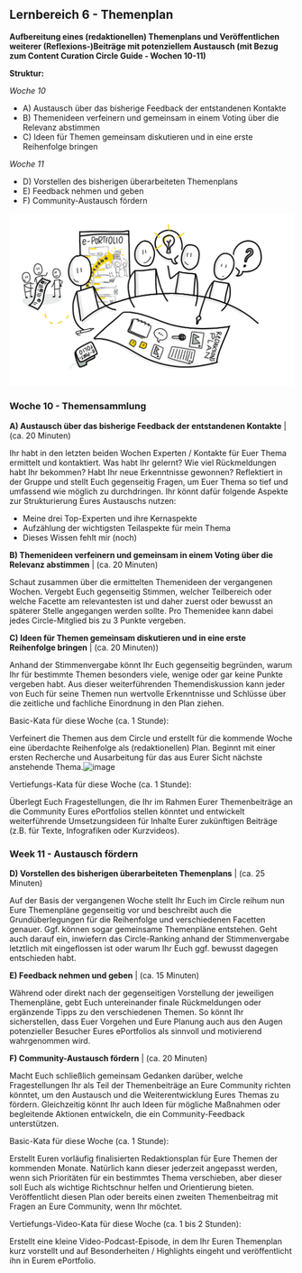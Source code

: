 ## Lernbereich 6 - Themenplan

**Aufbereitung eines (redaktionellen) Themenplans und Veröffentlichen weiterer (Reflexions-)Beiträge mit potenziellem Austausch (mit Bezug zum Content Curation Circle Guide - Wochen 10-11)**

**Struktur:**

*Woche 10*

- A) Austausch über das bisherige Feedback der entstandenen Kontakte
- B) Themenideen verfeinern und gemeinsam in einem Voting über die Relevanz abstimmen
- C) Ideen für Themen gemeinsam diskutieren und in eine erste Reihenfolge bringen

*Woche 11*

- D) Vorstellen des bisherigen überarbeiteten Themenplans
- E) Feedback nehmen und geben
- F) Community-Austausch fördern

![Sketchnote Editorial plan and growing community feedback from Katrin [@kleinerw4hnsinn](https://twitter.com/kleinerw4hnsinn) (CC BY)](./images/image15.jpeg)

### Woche 10 - Themensammlung

**A) Austausch über das bisherige Feedback der entstandenen Kontakte** | (ca. 20 Minuten)

Ihr habt in den letzten beiden Wochen Experten / Kontakte für Euer Thema ermittelt und kontaktiert. Was habt Ihr gelernt? Wie viel Rückmeldungen habt Ihr bekommen? Habt Ihr neue Erkenntnisse gewonnen? Reflektiert in der Gruppe und stellt Euch gegenseitig Fragen, um Euer Thema so tief und umfassend wie möglich zu durchdringen. Ihr könnt dafür folgende Aspekte zur Strukturierung Eures Austauschs nutzen:

- Meine drei Top-Experten und ihre Kernaspekte
- Aufzählung der wichtigsten Teilaspekte für mein Thema
- Dieses Wissen fehlt mir (noch)

**B) Themenideen verfeinern und gemeinsam in einem Voting über die Relevanz abstimmen** | (ca. 20 Minuten)

Schaut zusammen über die ermittelten Themenideen der vergangenen Wochen. Vergebt Euch gegenseitig Stimmen, welcher Teilbereich oder welche Facette am relevantesten ist und daher zuerst oder bewusst an späterer Stelle angegangen werden sollte. Pro Themenidee kann dabei jedes Circle-Mitglied bis zu 3 Punkte vergeben.

**C) Ideen für Themen gemeinsam diskutieren und in eine erste Reihenfolge bringen** | (ca. 20 Minuten))

Anhand der Stimmenvergabe könnt Ihr Euch gegenseitig begründen, warum Ihr für bestimmte Themen besonders viele, wenige oder gar keine Punkte vergeben habt. Aus dieser weiterführenden Themendiskussion kann jeder von Euch für seine Themen nun wertvolle Erkenntnisse und Schlüsse über die zeitliche und fachliche Einordnung in den Plan ziehen.


Basic-Kata für diese Woche (ca. 1 Stunde):

Verfeinert die Themen aus dem Circle und erstellt für die kommende Woche eine überdachte Reihenfolge als (redaktionellen) Plan. Beginnt mit einer ersten Recherche und Ausarbeitung für das aus Eurer Sicht nächste anstehende Thema.![image](https://user-images.githubusercontent.com/8386676/127635215-b37b79dd-de37-4ee3-aff2-7b84a46cbdc4.png)


Vertiefungs-Kata für diese Woche (ca. 1 Stunde):

Überlegt Euch Fragestellungen, die Ihr im Rahmen Eurer Themenbeiträge an die Community Eures ePortfolios stellen könntet und entwickelt weiterführende Umsetzungsideen für Inhalte Eurer zukünftigen Beiträge (z.B. für Texte, Infografiken oder Kurzvideos).

### Week 11 - Austausch fördern

**D) Vorstellen des bisherigen überarbeiteten Themenplans** | (ca. 25 Minuten)

Auf der Basis der vergangenen Woche stellt Ihr Euch im Circle reihum nun Eure Themenpläne gegenseitig vor und beschreibt auch die Grundüberlegungen für die Reihenfolge und verschiedenen Facetten genauer. Ggf. können sogar gemeinsame Themenpläne entstehen. Geht auch darauf ein, inwiefern das Circle-Ranking anhand der Stimmenvergabe letztlich mit eingeflossen ist oder warum Ihr Euch ggf. bewusst dagegen entschieden habt.

**E) Feedback nehmen und geben** | (ca. 15 Minuten)

Während oder direkt nach der gegenseitigen Vorstellung der jeweiligen Themenpläne, gebt Euch untereinander finale Rückmeldungen oder ergänzende Tipps zu den verschiedenen Themen. So könnt Ihr sicherstellen, dass Euer Vorgehen und Eure Planung auch aus den Augen potenzieller Besucher Eures ePortfolios als sinnvoll und motivierend wahrgenommen wird.

**F) Community-Austausch fördern** | (ca. 20 Minuten)

Macht Euch schließlich gemeinsam Gedanken darüber, welche Fragestellungen Ihr als Teil der Themenbeiträge an Eure Community richten könntet, um den Austausch und die Weiterentwicklung Eures Themas zu fördern. Gleichzeitig könnt Ihr auch Ideen für mögliche Maßnahmen oder begleitende Aktionen entwickeln, die ein Community-Feedback unterstützen.

Basic-Kata für diese Woche (ca. 1 Stunde):

Erstellt Euren vorläufig finalisierten Redaktionsplan für Eure Themen der kommenden Monate. Natürlich kann dieser jederzeit angepasst werden, wenn sich Prioritäten für ein bestimmtes Thema verschieben, aber dieser soll Euch als wichtige Richtschnur helfen und Orientierung bieten. Veröffentlicht diesen Plan oder bereits einen zweiten Themenbeitrag mit Fragen an Eure Community, wenn Ihr möchtet.

Vertiefungs-Video-Kata für diese Woche (ca. 1 bis 2 Stunden):

Erstellt eine kleine Video-Podcast-Episode, in dem Ihr Euren Themenplan kurz vorstellt und auf Besonderheiten / Highlights eingeht und veröffentlicht ihn in Eurem ePortfolio.
